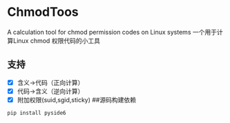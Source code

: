 # ChmodToos
A calculation tool for chmod permission codes on Linux systems
一个用于计算Linux chmod 权限代码的小工具
## 支持
- [x] 含义→代码（正向计算）
- [x] 代码→含义（逆向计算）
- [x] 附加权限(suid,sgid,sticky)
##源码构建依赖
```bash
pip install pyside6
```
